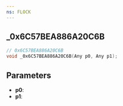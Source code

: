 ```yaml
---
ns: FLOCK
---
```

## _0x6C57BEA886A20C6B

```c
// 0x6C57BEA886A20C6B
void _0x6C57BEA886A20C6B(Any p0, Any p1);
```

## Parameters
* **p0**:
* **p1**:
